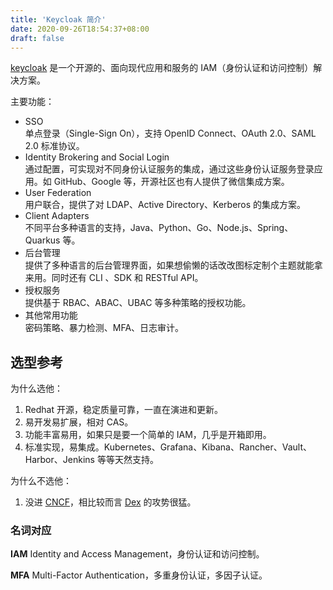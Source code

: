 ```yaml
---
title: 'Keycloak 简介'
date: 2020-09-26T18:54:37+08:00
draft: false
---
```


[keycloak][] 是一个开源的、面向现代应用和服务的 IAM（身份认证和访问控制）解决方案。

主要功能：

- SSO  
  单点登录（Single-Sign On），支持 OpenID Connect、OAuth 2.0、SAML 2.0 标准协议。
- Identity Brokering and Social Login  
  通过配置，可实现对不同身份认证服务的集成，通过这些身份认证服务登录应用。如 GitHub、Google 等，开源社区也有人提供了微信集成方案。
- User Federation  
  用户联合，提供了对 LDAP、Active Directory、Kerberos 的集成方案。
- Client Adapters  
   不同平台多种语言的支持，Java、Python、Go、Node.js、Spring、Quarkus 等。
- 后台管理  
  提供了多种语言的后台管理界面，如果想偷懒的话改改图标定制个主题就能拿来用。同时还有 CLI 、SDK 和 RESTful API。
- 授权服务  
  提供基于 RBAC、ABAC、UBAC 等多种策略的授权功能。
- 其他常用功能  
  密码策略、暴力检测、MFA、日志审计。

## 选型参考

为什么选他：

1. Redhat 开源，稳定质量可靠，一直在演进和更新。
2. 易开发易扩展，相对 CAS。
3. 功能丰富易用，如果只是要一个简单的 IAM，几乎是开箱即用。
4. 标准实现，易集成。Kubernetes、Grafana、Kibana、Rancher、Vault、Harbor、Jenkins 等等天然支持。

为什么不选他：

1. 没进 [CNCF](https://www.cncf.io/)，相比较而言 [Dex](https://dexidp.io) 的攻势很猛。

### 名词对应

**IAM** Identity and Access Management，身份认证和访问控制。

**MFA** Multi-Factor Authentication，多重身份认证，多因子认证。

[keycloak]: https://www.keycloak.org
